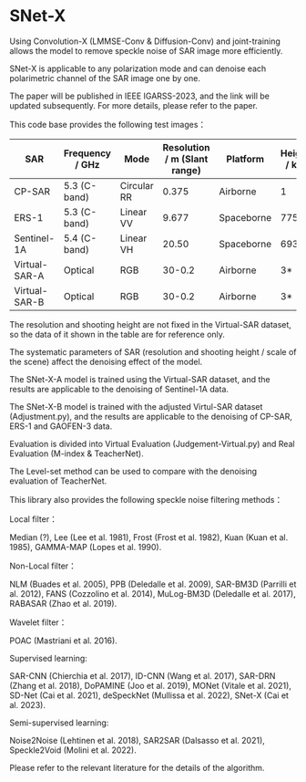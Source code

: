 # SNet-X
Using Convolution-X (LMMSE-Conv & Diffusion-Conv) and joint-training allows the model to remove speckle noise of SAR image more efficiently.

SNet-X is applicable to any polarization mode and can denoise each polarimetric channel of the SAR image one by one.

The paper will be published in IEEE IGARSS-2023, and the link will be updated subsequently. For more details, please refer to the paper.

This code base provides the following test images：

|      SAR      | Frequency / GHz |     Mode    | Resolution / m (Slant range) |  Platform  | Height / km |
| ------------- | --------------- | ----------- | ---------------------------- | ---------- | ----------- |
|     CP-SAR    |   5.3 (C-band)  | Circular RR |            0.375             |  Airborne  |      1      |
|     ERS-1     |   5.3 (C-band)  |  Linear VV  |            9.677             | Spaceborne |     775     |
|  Sentinel-1A  |   5.4 (C-band)  |  Linear VH  |            20.50             | Spaceborne |     693     |
| Virtual-SAR-A |     Optical     |     RGB     |            30-0.2            |  Airborne  |      3*     |
| Virtual-SAR-B |     Optical     |     RGB     |            30-0.2            |  Airborne  |      3*     |

The resolution and shooting height are not fixed in the Virtual-SAR dataset, so the data of it shown in the table are for reference only.

The systematic parameters of SAR (resolution and shooting height / scale of the scene) affect the denoising effect of the model.

The SNet-X-A model is trained using the Virtual-SAR dataset, and the results are applicable to the denoising of Sentinel-1A data.

The SNet-X-B model is trained with the adjusted Virtul-SAR dataset (Adjustment.py), and the results are applicable to the denoising of CP-SAR, ERS-1 and GAOFEN-3 data.

Evaluation is divided into Virtual Evaluation (Judgement-Virtual.py) and Real Evaluation (M-index & TeacherNet).

The Level-set method can be used to compare with the denoising evaluation of TeacherNet.

This library also provides the following speckle noise filtering methods：

Local filter：

Median (?), Lee (Lee et al. 1981), Frost (Frost et al. 1982), Kuan (Kuan et al. 1985), GAMMA-MAP (Lopes et al. 1990).

Non-Local filter：

NLM (Buades et al. 2005), PPB (Deledalle et al. 2009), SAR-BM3D (Parrilli et al. 2012), FANS (Cozzolino et al. 2014), MuLog-BM3D (Deledalle et al. 2017), RABASAR (Zhao et al. 2019).

Wavelet filter：

POAC (Mastriani et al. 2016).

Supervised learning:

SAR-CNN (Chierchia et al. 2017), ID-CNN (Wang et al. 2017), SAR-DRN (Zhang et al. 2018), DoPAMINE (Joo et al. 2019), MONet (Vitale et al. 2021), SD-Net (Cai et al. 2021), deSpeckNet (Mullissa et al. 2022), SNet-X (Cai et al. 2023).

Semi-supervised learning:

Noise2Noise (Lehtinen et al. 2018), SAR2SAR (Dalsasso et al. 2021), Speckle2Void (Molini et al. 2022).

Please refer to the relevant literature for the details of the algorithm.
